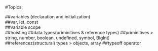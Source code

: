 #Topics:

##variables (declaration and initialization) \
##var, let, const \
##variable scope \
##hoisting
##data types(priminitives & reference types)
##priminitives > string, number, boolean, undefined, symbol, BigInt)
##referencez(structural) types  > objects, array
##typeoff operator
